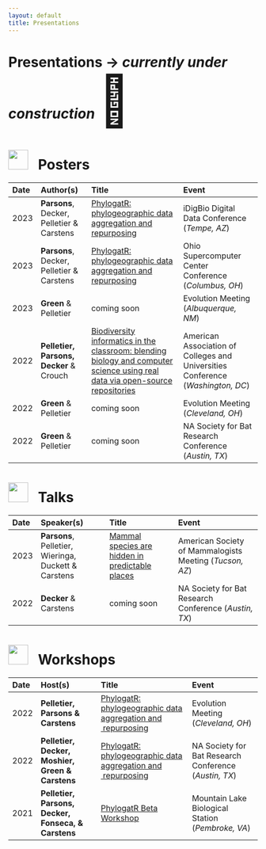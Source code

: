 ```yaml
---
layout: default
title: Presentations
---
```


# Presentations -> *currently under construction* <span style='font-size:100px;'>&#128679;</span>

# <img src="https://raw.githubusercontent.com/FortAwesome/Font-Awesome/6.x/svgs/solid/chart-area.svg" width="40" height="40"> &nbsp; Posters 

| Date  | Author(s)  | Title  | Event |
|:---- | :-----  | :-----  | :----- |
| 2023 | **Parsons**, Decker, Pelletier & Carstens | <a href="assets/pdfs/osc_2023.pdf" target="_blank">PhylogatR: phylogeographic data aggregation and repurposing </a> | iDigBio Digital Data Conference (*Tempe, AZ*) |
| 2023 | **Parsons**, Decker, Pelletier & Carstens | <a href="assets/pdfs/osc_2023.pdf" target="_blank">PhylogatR: phylogeographic data aggregation and repurposing </a> | Ohio Supercomputer Center Conference (*Columbus, OH*) |
| 2023 | **Green** & Pelletier | coming soon | Evolution Meeting (*Albuquerque, NM*) |
| 2022 | **Pelletier, Parsons, Decker** & Crouch | <a href="assets/pdfs/aacu_2022.pdf" target="_blank">Biodiversity informatics in the classroom: blending biology and computer science using real data via open-source repositories</a> | American Association of Colleges and Universities Conference (*Washington, DC*) |
| 2022 | **Green** & Pelletier | coming soon | Evolution Meeting (*Cleveland, OH*)  |
| 2022 | **Green** & Pelletier | coming soon | NA Society for Bat Research Conference (*Austin, TX*) |

# <img src="https://raw.githubusercontent.com/FortAwesome/Font-Awesome/6.x/svgs/solid/chalkboard-user.svg" width="40" height="40"> &nbsp; Talks

| Date  | Speaker(s)  | Title  | Event |
|:---- | :-----  | :-----  | :----- |
| 2023 | **Parsons**, Pelletier, Wieringa, Duckett & Carstens | <a href="assets/pdfs/asm_2023.pdf" target="_blank">Mammal species are hidden in predictable places </a> | American Society of Mammalogists Meeting (*Tucson, AZ*) |
| 2022 | **Decker** & Carstens | coming soon | NA Society for Bat Research Conference (*Austin, TX*) |


# <img src="https://raw.githubusercontent.com/FortAwesome/Font-Awesome/6.x/svgs/solid/screwdriver-wrench.svg" width="40" height="40"> &nbsp; Workshops

| Date  | Host(s)  | Title  | Event |
|:---- | :-----  | :-----  | :----- |
| 2022 | **Pelletier, Parsons & Carstens** | [PhylogatR: phylogeographic data aggregation and  repurposing](https://www.evolutionmeetings.org/uploads/4/8/8/0/48804503/2022.pdf) | Evolution Meeting (*Cleveland, OH*)  |
| 2022 | **Pelletier, Decker, Moshier, Green & Carstens** | [PhylogatR: phylogeographic data aggregation and  repurposing](https://www.nasbr.org/past-meetings) | NA Society for Bat Research Conference (*Austin, TX*) |
| 2021 | **Pelletier, Parsons, Decker, Fonseca, & Carstens** | [PhylogatR Beta Workshop](beta_workshop.md) | Mountain Lake Biological Station (*Pembroke, VA*) |


